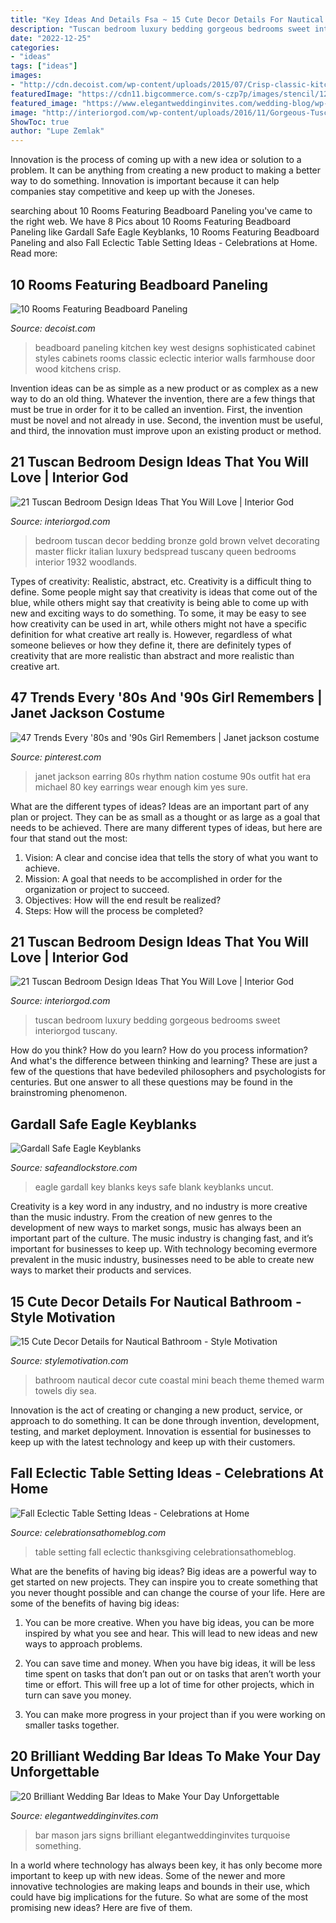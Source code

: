```yaml
---
title: "Key Ideas And Details Fsa ~ 15 Cute Decor Details For Nautical Bathroom"
description: "Tuscan bedroom luxury bedding gorgeous bedrooms sweet interiorgod tuscany"
date: "2022-12-25"
categories:
- "ideas"
tags: ["ideas"]
images:
- "http://cdn.decoist.com/wp-content/uploads/2015/07/Crisp-classic-kitchen-with-beadboard-paneling.jpg"
featuredImage: "https://cdn11.bigcommerce.com/s-czp7p/images/stencil/1280x1280/products/1578/5440/0918150952a__04097.1559912318.jpg?c=2"
featured_image: "https://www.elegantweddinginvites.com/wedding-blog/wp-content/uploads/2015/05/brilliant-wedding-bar-ideas-with-mason-jars-and-chalkboard-signs.jpg"
image: "http://interiorgod.com/wp-content/uploads/2016/11/Gorgeous-Tuscan-Bedroom.jpg"
ShowToc: true
author: "Lupe Zemlak"
---
```



Innovation is the process of coming up with a new idea or solution to a problem. It can be anything from creating a new product to making a better way to do something. Innovation is important because it can help companies stay competitive and keep up with the Joneses.

	

		
searching about 10 Rooms Featuring Beadboard Paneling you've came to the right web. We have 8 Pics about 10 Rooms Featuring Beadboard Paneling like Gardall Safe Eagle Keyblanks, 10 Rooms Featuring Beadboard Paneling and also Fall Eclectic Table Setting Ideas - Celebrations at Home. Read more:
		
    
## 10 Rooms Featuring Beadboard Paneling

<img loading=lazy src="http://cdn.decoist.com/wp-content/uploads/2015/07/Crisp-classic-kitchen-with-beadboard-paneling.jpg" onerror="this.onerror=null;this.src='https://tse1.mm.bing.net/th?id=OIP.0rxWAfgkiawOtnvOeR8EcQHaJ9&amp;pid=15.1';" alt="10 Rooms Featuring Beadboard Paneling">

_Source: decoist.com_

>beadboard paneling kitchen key west designs sophisticated cabinet styles cabinets rooms classic eclectic interior walls farmhouse door wood kitchens crisp. 

	

Invention ideas can be as simple as a new product or as complex as a new way to do an old thing. Whatever the invention, there are a few things that must be true in order for it to be called an invention. First, the invention must be novel and not already in use. Second, the invention must be useful, and third, the innovation must improve upon an existing product or method.

    
## 21 Tuscan Bedroom Design Ideas That You Will Love | Interior God

<img loading=lazy src="http://interiorgod.com/wp-content/uploads/2016/11/brown-velvet-bedspread.jpg" onerror="this.onerror=null;this.src='https://tse3.mm.bing.net/th?id=OIP.mGObfPg6nCkYdswqnS9x8AHaLG&amp;pid=15.1';" alt="21 Tuscan Bedroom Design Ideas That You Will Love | Interior God">

_Source: interiorgod.com_

>bedroom tuscan decor bedding bronze gold brown velvet decorating master flickr italian luxury bedspread tuscany queen bedrooms interior 1932 woodlands. 

	

Types of creativity: Realistic, abstract, etc.
Creativity is a difficult thing to define. Some people might say that creativity is ideas that come out of the blue, while others might say that creativity is being able to come up with new and exciting ways to do something. To some, it may be easy to see how creativity can be used in art, while others might not have a specific definition for what creative art really is. However, regardless of what someone believes or how they define it, there are definitely types of creativity that are more realistic than abstract and more realistic than creative art.

    
## 47 Trends Every &#039;80s And &#039;90s Girl Remembers | Janet Jackson Costume

<img loading=lazy src="https://i.pinimg.com/736x/d7/aa/dc/d7aadcdc1dbe680e9e6bfcf6804aa84d--janet-jackson-michael-jackson.jpg" onerror="this.onerror=null;this.src='https://tse1.mm.bing.net/th?id=OIP.JfGNqFKYkGQccY8HzSzAmgHaK4&amp;pid=15.1';" alt="47 Trends Every &#039;80s and &#039;90s Girl Remembers | Janet jackson costume">

_Source: pinterest.com_

>janet jackson earring 80s rhythm nation costume 90s outfit hat era michael 80 key earrings wear enough kim yes sure. 

	

What are the different types of ideas?
Ideas are an important part of any plan or project. They can be as small as a thought or as large as a goal that needs to be achieved. There are many different types of ideas, but here are four that stand out the most: 
1) Vision: A clear and concise idea that tells the story of what you want to achieve.
2) Mission: A goal that needs to be accomplished in order for the organization or project to succeed.
3) Objectives: How will the end result be realized? 
4) Steps: How will the process be completed?

    
## 21 Tuscan Bedroom Design Ideas That You Will Love | Interior God

<img loading=lazy src="http://interiorgod.com/wp-content/uploads/2016/11/Gorgeous-Tuscan-Bedroom.jpg" onerror="this.onerror=null;this.src='https://tse2.mm.bing.net/th?id=OIP.HMghCGd7RzNYp3fFH5gxyAHaJQ&amp;pid=15.1';" alt="21 Tuscan Bedroom Design Ideas That You Will Love | Interior God">

_Source: interiorgod.com_

>tuscan bedroom luxury bedding gorgeous bedrooms sweet interiorgod tuscany. 

	

How do you think? How do you learn? How do you process information? And what's the difference between thinking and learning? These are just a few of the questions that have bedeviled philosophers and psychologists for centuries. But one answer to all these questions may be found in the brainstroming phenomenon.

    
## Gardall Safe Eagle Keyblanks

<img loading=lazy src="https://cdn11.bigcommerce.com/s-czp7p/images/stencil/1280x1280/products/1578/5440/0918150952a__04097.1559912318.jpg?c=2" onerror="this.onerror=null;this.src='https://tse3.mm.bing.net/th?id=OIP.N3hWekBqKUqzFErOZAYsaAHaPk&amp;pid=15.1';" alt="Gardall Safe Eagle Keyblanks">

_Source: safeandlockstore.com_

>eagle gardall key blanks keys safe blank keyblanks uncut. 

	

Creativity is a key word in any industry, and no industry is more creative than the music industry. From the creation of new genres to the development of new ways to market songs, music has always been an important part of the culture. The music industry is changing fast, and it’s important for businesses to keep up. With technology becoming evermore prevalent in the music industry, businesses need to be able to create new ways to market their products and services.

    
## 15 Cute Decor Details For Nautical Bathroom - Style Motivation

<img loading=lazy src="https://cdn.homebnc.com/homeimg/2016/06/19-nautical-bathroom-homebnc.jpg" onerror="this.onerror=null;this.src='https://tse1.mm.bing.net/th?id=OIP.UCtr7eVi--VXkHCMnqoxLAHaLj&amp;pid=15.1';" alt="15 Cute Decor Details for Nautical Bathroom - Style Motivation">

_Source: stylemotivation.com_

>bathroom nautical decor cute coastal mini beach theme themed warm towels diy sea. 

	

Innovation is the act of creating or changing a new product, service, or approach to do something. It can be done through invention, development, testing, and market deployment. Innovation is essential for businesses to keep up with the latest technology and keep up with their customers.

    
## Fall Eclectic Table Setting Ideas - Celebrations At Home

<img loading=lazy src="https://celebrationsathomeblog.com/wp-content/uploads/2011/11/fall-table-setting-ideas-6.jpg" onerror="this.onerror=null;this.src='https://tse2.mm.bing.net/th?id=OIP.3x4c3TpLm7-8PJ9HvBkJTgHaKh&amp;pid=15.1';" alt="Fall Eclectic Table Setting Ideas - Celebrations at Home">

_Source: celebrationsathomeblog.com_

>table setting fall eclectic thanksgiving celebrationsathomeblog. 

	

What are the benefits of having big ideas?
Big ideas are a powerful way to get started on new projects. They can inspire you to create something that you never thought possible and can change the course of your life. Here are some of the benefits of having big ideas:
1. You can be more creative. When you have big ideas, you can be more inspired by what you see and hear. This will lead to new ideas and new ways to approach problems.

2. You can save time and money. When you have big ideas, it will be less time spent on tasks that don’t pan out or on tasks that aren’t worth your time or effort. This will free up a lot of time for other projects, which in turn can save you money.

3. You can make more progress in your project than if you were working on smaller tasks together.

    
## 20 Brilliant Wedding Bar Ideas To Make Your Day Unforgettable

<img loading=lazy src="https://www.elegantweddinginvites.com/wedding-blog/wp-content/uploads/2015/05/brilliant-wedding-bar-ideas-with-mason-jars-and-chalkboard-signs.jpg" onerror="this.onerror=null;this.src='https://tse2.mm.bing.net/th?id=OIP.YIgBi7O2-GbCj_a92EtVwQHaLH&amp;pid=15.1';" alt="20 Brilliant Wedding Bar Ideas to Make Your Day Unforgettable">

_Source: elegantweddinginvites.com_

>bar mason jars signs brilliant elegantweddinginvites turquoise something. 

	

In a world where technology has always been key, it has only become more important to keep up with new ideas. Some of the newer and more innovative technologies are making leaps and bounds in their use, which could have big implications for the future. So what are some of the most promising new ideas? Here are five of them.

